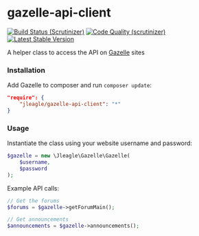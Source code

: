 gazelle-api-client
==================

[![Build Status (Scrutinizer)](https://scrutinizer-ci.com/g/Jleagle/gazelle-api-client/badges/build.png)](https://scrutinizer-ci.com/g/Jleagle/gazelle-api-client)
[![Code Quality (scrutinizer)](https://scrutinizer-ci.com/g/Jleagle/gazelle-api-client/badges/quality-score.png)](https://scrutinizer-ci.com/g/Jleagle/gazelle-api-client)
[![Latest Stable Version](https://poser.pugx.org/Jleagle/gazelle-api-client/v/stable.png)](https://packagist.org/packages/Jleagle/gazelle-api-client)

A helper class to access the API on [Gazelle](https://github.com/WhatCD/Gazelle/wiki/JSON-API-Documentation) sites

### Installation

Add Gazelle to composer and run `composer update`:

```json
"require": {
    "jleagle/gazelle-api-client": "*"
}
```

### Usage

Instantiate the class using your website username and password:

```php
$gazelle = new \Jleagle\Gazelle\Gazelle(
	$username,
	$password
);
```

Example API calls:

```php
// Get the forums
$forums = $gazelle->getForumMain();

// Get announcements
$announcements = $gazelle->announcements();
```

